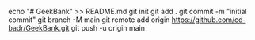 echo "# GeekBank" >> README.md
git init
git add .
git commit -m "initial commit"
git branch -M main
git remote add origin https://github.com/cd-badr/GeekBank.git
git push -u origin main